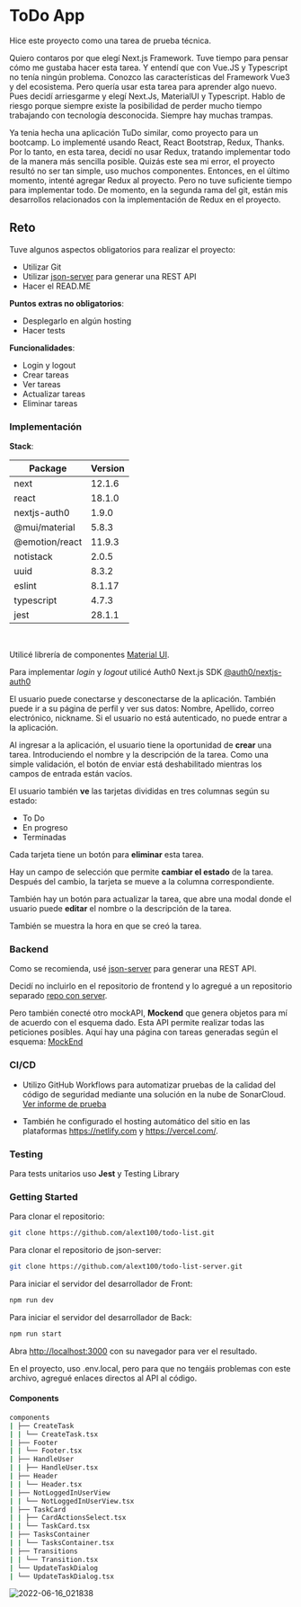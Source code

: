 # ToDo App

Hice este proyecto como una tarea de prueba técnica.

Quiero contaros por que elegí Next.js Framework. Tuve tiempo para pensar cómo me gustaba hacer esta tarea. Y entendí que con Vue.JS y Typescript no tenía ningún problema. Conozco las características del Framework Vue3 y del ecosistema. Pero quería usar esta tarea para aprender algo nuevo. Pues decidí arriesgarme y elegí Next.Js, MaterialUI y Typescript. Hablo de riesgo porque siempre existe la posibilidad de perder mucho tiempo trabajando con tecnología desconocida. Siempre hay muchas trampas.

Ya tenia hecha una aplicación TuDo similar, como proyecto para un bootcamp. Lo implementé usando React, React Bootstrap, Redux, Thanks. Por lo tanto, en esta tarea, decidí no usar Redux, tratando implementar todo de la manera más sencilla posible. Quizás este sea mi error, el proyecto resultó no ser tan simple, uso muchos componentes. Entonces, en el último momento, intenté agregar Redux al proyecto. Pero no tuve suficiente tiempo para implementar todo. De momento, en la segunda rama del git, están mis desarrollos relacionados con la implementación de Redux en el proyecto.

## Reto

Tuve algunos aspectos obligatorios para realizar el proyecto:

- Utilizar Git
- Utilizar [json-server](https://github.com/typicode/json-server) para generar una REST API
- Hacer el READ.ME

**Puntos extras no obligatorios**:

- Desplegarlo en algún hosting
- Hacer tests

**Funcionalidades**:

- Login y logout
- Crear tareas
- Ver tareas
- Actualizar tareas
- Eliminar tareas

### Implementación

**Stack**:

| Package        | Version |
| -------------- | ------- |
| next           | 12.1.6  |
| react          | 18.1.0  |
| nextjs-auth0   | 1.9.0   |
| @mui/material  | 5.8.3   |
| @emotion/react | 11.9.3  |
| notistack      | 2.0.5   |
| uuid           | 8.3.2   |
| eslint         | 8.1.17  |
| typescript     | 4.7.3   |
| jest           | 28.1.1  |

<br>

Utilicé librería de componentes [Material UI](https://mui.com/material-ui/getting-started/overview/).

Para implementar _login_ y _logout_ utilicé Auth0 Next.js SDK [@auth0/nextjs-auth0](https://github.com/auth0/nextjs-auth0)

El usuario puede conectarse y desconectarse de la aplicación. También puede ir a su página de perfil y ver sus datos: Nombre, Apellido, correo electrónico, nickname.
Si el usuario no está autenticado, no puede entrar a la aplicación.

Al ingresar a la aplicación, el usuario tiene la oportunidad de **crear** una tarea. Introduciendo el nombre y la descripción de la tarea. Como una simple validación, el botón de enviar está deshabilitado mientras los campos de entrada están vacíos.

El usuario también **ve** las tarjetas divididas en tres columnas según su estado:

- To Do
- En progreso
- Terminadas

Cada tarjeta tiene un botón para **eliminar** esta tarea.

Hay un campo de selección que permite **cambiar el estado** de la tarea. Después del cambio, la tarjeta se mueve a la columna correspondiente.

También hay un botón para actualizar la tarea, que abre una modal donde el usuario puede **editar** el nombre o la descripción de la tarea.

También se muestra la hora en que se creó la tarea.

### Backend

Como se recomienda, usé [json-server](https://github.com/typicode/json-server) para generar una REST API.

Decidí no incluirlo en el repositorio de frontend y lo agregué a un repositorio separado [repo con server](https://github.com/alext100/todo-list-server).

Pero también conecté otro mockAPI, **Mockend** que genera objetos para mí de acuerdo con el esquema dado. Esta API permite realizar todas las peticiones posibles. Aquí hay una página con tareas generadas según el esquema: [MockEnd](https://mockend.com/alext100/todo-list/tasks)

### CI/CD

- Utilizo GitHub Workflows para automatizar pruebas de la calidad del código de seguridad mediante una solución en la nube de SonarCloud. [Ver informe de prueba](https://sonarcloud.io/summary/overall?id=todo-list)

- También he configurado el hosting automático del sitio en las plataformas https://netlify.com y https://vercel.com/.

### Testing

Para tests unitarios uso **Jest** y Testing Library

### Getting Started

Para clonar el repositorio:

```bash
git clone https://github.com/alext100/todo-list.git
```

Para clonar el repositorio de json-server:

```bash
git clone https://github.com/alext100/todo-list-server.git
```

Para iniciar el servidor del desarrollador de Front:

```bash
npm run dev
```

Para iniciar el servidor del desarrollador de Back:

```bash
npm run start
```

Abra [http://localhost:3000](http://localhost:3000) con su navegador para ver el resultado.

En el proyecto, uso .env.local, pero para que no tengáis problemas con este archivo, agregué enlaces directos al API al código.

#### Components

```bash
components
| ├── CreateTask
| | └── CreateTask.tsx
| ├── Footer
| | └── Footer.tsx
| ├── HandleUser
| | ├── HandleUser.tsx
| ├── Header
| | └── Header.tsx
| ├── NotLoggedInUserView
| | └── NotLoggedInUserView.tsx
| ├── TaskCard
| | ├── CardActionsSelect.tsx
| | └── TaskCard.tsx
| ├── TasksContainer
| | └── TasksContainer.tsx
| ├── Transitions
| | └── Transition.tsx
| └── UpdateTaskDialog
| └── UpdateTaskDialog.tsx
```

![2022-06-16_021838](https://user-images.githubusercontent.com/83639312/173963216-26411b84-a8d6-4d57-a222-dda1e5276814.png)

